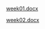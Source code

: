 [week01.docx](https://github.com/user-attachments/files/18455472/week01.docx)

[week02.docx](https://github.com/user-attachments/files/18455506/week02.docx)


